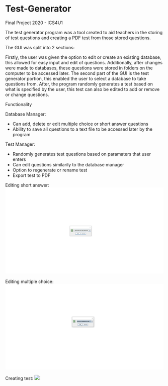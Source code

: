 # Test-Generator
Final Project 2020 - ICS4U1 

The test generator program was a tool created to aid teachers in the storing of test questions and creating a PDF test from those stored questions.

The GUI was split into 2 sections: 

Firstly, the user was given the option to edit or create an existing database, this allowed for easy input and edit of questions. Additionally, after changes were made to databases, these questions were stored in folders on the computer to be accessed later. The second part of the GUI is the test generator portion, this enabled the user to select a database to take questions from. After, the program randomly generates a test based on what is specified by the user, this test can also be edited to add or remove or change questions.

Functionality

Database Manager: 
- Can add, delete or edit multiple choice or short answer questions
- Ability to save all questions to a text file to be accessed later by the program

Test Manager: 
- Randomly generates test questions based on paramaters that user enters
- Can edit questions similarily to the database manager
- Option to regenerate or rename test
- Export test to PDF 

Editing short answer: 
<img src = "README-IMAGES/Gif1.gif">

Editing multiple choice: 
<img src = "README-IMAGES/Gif2.gif">

Creating test: 
<img src = "README-IMAGES/Gif3.gif">

